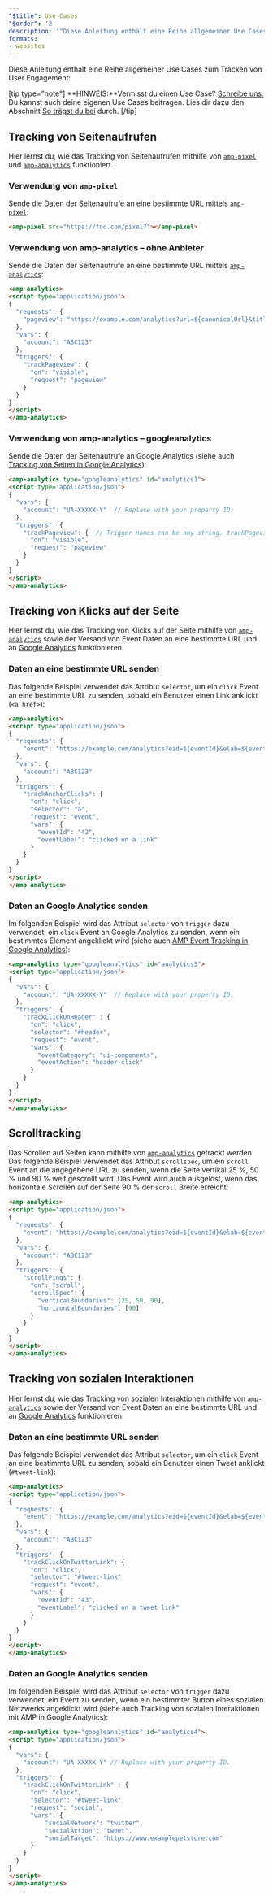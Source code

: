 ```yaml
---
"$title": Use Cases
"$order": '2'
description: '"Diese Anleitung enthält eine Reihe allgemeiner Use Cases zum Tracken von User Engagement. HINWEIS: Vermisst du einen Use Case? Schreibe uns."'
formats:
- websites
---
```


Diese Anleitung enthält eine Reihe allgemeiner Use Cases zum Tracken von User Engagement:

[tip type="note"] **HINWEIS:**Vermisst du einen Use Case? [Schreibe uns.](https://github.com/ampproject/docs/issues/new) Du kannst auch deine eigenen Use Cases beitragen. Lies dir dazu den Abschnitt [So trägst du bei](../../../../documentation/guides-and-tutorials/contribute/index.md) durch. [/tip]

## Tracking von Seitenaufrufen

Hier lernst du, wie das Tracking von Seitenaufrufen mithilfe von [`amp-pixel`](../../../../documentation/components/reference/amp-pixel.md) und [`amp-analytics`](../../../../documentation/components/reference/amp-analytics.md) funktioniert.

### Verwendung von `amp-pixel`

Sende die Daten der Seitenaufrufe an eine bestimmte URL mittels [`amp-pixel`](../../../../documentation/components/reference/amp-pixel.md):

```html
<amp-pixel src="https://foo.com/pixel?"></amp-pixel>
```

### Verwendung von amp-analytics – ohne Anbieter

Sende die Daten der Seitenaufrufe an eine bestimmte URL mittels [`amp-analytics`](../../../../documentation/components/reference/amp-analytics.md):

```html
<amp-analytics>
<script type="application/json">
{
  "requests": {
    "pageview": "https://example.com/analytics?url=${canonicalUrl}&title=${title}&acct=${account}"
  },
  "vars": {
    "account": "ABC123"
  },
  "triggers": {
    "trackPageview": {
      "on": "visible",
      "request": "pageview"
    }
  }
}
</script>
</amp-analytics>
```

### Verwendung von amp-analytics – googleanalytics

Sende die Daten der Seitenaufrufe an Google Analytics (siehe auch [Tracking von Seiten in Google Analytics](https://developers.google.com/analytics/devguides/collection/amp-analytics/#page_tracking)):

```html
<amp-analytics type="googleanalytics" id="analytics1">
<script type="application/json">
{
  "vars": {
    "account": "UA-XXXXX-Y"  // Replace with your property ID.
  },
  "triggers": {
    "trackPageview": {  // Trigger names can be any string. trackPageview is not a required name.
      "on": "visible",
      "request": "pageview"
    }
  }
}
</script>
</amp-analytics>
```

## Tracking von Klicks auf der Seite <a name="tracking-page-clicks"></a>

Hier lernst du, wie das Tracking von Klicks auf der Seite mithilfe von [`amp-analytics`](../../../../documentation/components/reference/amp-analytics.md) sowie der Versand von Event Daten an eine bestimmte URL und an [Google Analytics](https://developers.google.com/analytics/devguides/collection/amp-analytics/) funktionieren.

### Daten an eine bestimmte URL senden

Das folgende Beispiel verwendet das Attribut `selector`, um ein `click` Event an eine bestimmte URL zu senden, sobald ein Benutzer einen Link anklickt (`<a href>`):

```html
<amp-analytics>
<script type="application/json">
{
  "requests": {
    "event": "https://example.com/analytics?eid=${eventId}&elab=${eventLabel}&acct=${account}"
  },
  "vars": {
    "account": "ABC123"
  },
  "triggers": {
    "trackAnchorClicks": {
      "on": "click",
      "selector": "a",
      "request": "event",
      "vars": {
        "eventId": "42",
        "eventLabel": "clicked on a link"
      }
    }
  }
}
</script>
</amp-analytics>
```

### Daten an Google Analytics senden

Im folgenden Beispiel wird das Attribut `selector` von `trigger` dazu verwendet, ein `click` Event an Google Analytics zu senden, wenn ein bestimmtes Element angeklickt wird (siehe auch [AMP Event Tracking in Google Analytics](https://developers.google.com/analytics/devguides/collection/amp-analytics/#event_tracking)):

```html
<amp-analytics type="googleanalytics" id="analytics3">
<script type="application/json">
{
  "vars": {
    "account": "UA-XXXXX-Y"  // Replace with your property ID.
  },
  "triggers": {
    "trackClickOnHeader" : {
      "on": "click",
      "selector": "#header",
      "request": "event",
      "vars": {
        "eventCategory": "ui-components",
        "eventAction": "header-click"
      }
    }
  }
}
</script>
</amp-analytics>
```

## Scrolltracking <a name="tracking-scrolling"></a>

Das Scrollen auf Seiten kann mithilfe von [`amp-analytics`](../../../../documentation/components/reference/amp-analytics.md) getrackt werden. Das folgende Beispiel verwendet das Attribut `scrollspec`, um ein `scroll` Event an die angegebene URL zu senden, wenn die Seite vertikal 25 %, 50 % und 90 % weit gescrollt wird. Das Event wird auch ausgelöst, wenn das horizontale Scrollen auf der Seite 90 % der `scroll` Breite erreicht:

```html
<amp-analytics>
<script type="application/json">
{
  "requests": {
    "event": "https://example.com/analytics?eid=${eventId}&elab=${eventLabel}&acct=${account}"
  },
  "vars": {
    "account": "ABC123"
  },
  "triggers": {
    "scrollPings": {
      "on": "scroll",
      "scrollSpec": {
        "verticalBoundaries": [25, 50, 90],
        "horizontalBoundaries": [90]
      }
    }
  }
}
</script>
</amp-analytics>
```

## Tracking von sozialen Interaktionen <a name="tracking-social-interactions"></a>

Hier lernst du, wie das Tracking von sozialen Interaktionen mithilfe von [`amp-analytics`](../../../../documentation/components/reference/amp-analytics.md) sowie der Versand von Event Daten an eine bestimmte URL und an [Google Analytics](https://developers.google.com/analytics/devguides/collection/amp-analytics/) funktionieren.

### Daten an eine bestimmte URL senden

Das folgende Beispiel verwendet das Attribut `selector`, um ein `click` Event an eine bestimmte URL zu senden, sobald ein Benutzer einen Tweet anklickt (`#tweet-link`):

```html
<amp-analytics>
<script type="application/json">
{
  "requests": {
    "event": "https://example.com/analytics?eid=${eventId}&elab=${eventLabel}&acct=${account}"
  },
  "vars": {
    "account": "ABC123"
  },
  "triggers": {
    "trackClickOnTwitterLink": {
      "on": "click",
      "selector": "#tweet-link",
      "request": "event",
      "vars": {
        "eventId": "43",
        "eventLabel": "clicked on a tweet link"
      }
    }
  }
}
</script>
</amp-analytics>
```

### Daten an Google Analytics senden

Im folgenden Beispiel wird das Attribut `selector` von `trigger` dazu verwendet, ein Event zu senden, wenn ein bestimmter Button eines sozialen Netzwerks angeklickt wird (siehe auch <a>Tracking von sozialen Interaktionen mit AMP in Google Analytics</a>):

```html
<amp-analytics type="googleanalytics" id="analytics4">
<script type="application/json">
{
  "vars": {
    "account": "UA-XXXXX-Y" // Replace with your property ID.
  },
  "triggers": {
    "trackClickOnTwitterLink" : {
      "on": "click",
      "selector": "#tweet-link",
      "request": "social",
      "vars": {
          "socialNetwork": "twitter",
          "socialAction": "tweet",
          "socialTarget": "https://www.examplepetstore.com"
      }
    }
  }
}
</script>
</amp-analytics>
```
